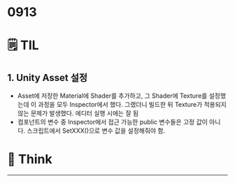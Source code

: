# 0913

# 🗒️ TIL

## 1. Unity Asset 설정

- Asset에 저장한 Material에 Shader를 추가하고, 그 Shader에 Texture를 설정했는데 이 과정을 모두 Inspector에서 했다. 그랬더니 빌드한 뒤 Texture가 적용되지 않는 문제가 발생했다. 에디터 실행 시에는 잘 됨
- 컴포넌트의 변수 중 Inspector에서 접근 가능한 public 변수들은 고정 값이 아니다. 스크립트에서 SetXXX()으로 변수 값을 설정해줘야 함.

# 💭 Think

---